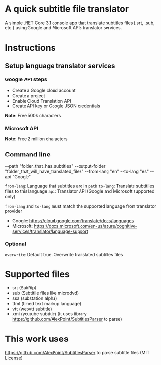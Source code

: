 # A quick subtitle file translator
A simple .NET Core 3.1 console app that translate subtitles files (.srt, .sub, etc.) using Google and Microsoft APIs translator services.

# Instructions

## Setup language translator services

### Google API steps
- Create a Google cloud account
- Create a project
- Enable Cloud Translation API
- Create API key or Google JSON credentials

**Note**: Free 500k characters

### Microsoft API
**Note**: Free 2 million characters

## Command line
--path "folder_that_has_subtitles" --output-folder "folder_that_will_have_translated_files" --from-lang "en" --to-lang "es" --api "Google"

`from-lang`: Language that subtitles are in `path`
`to-lang`: Translate subtitiles files to this language
`api`: Translator API (Google and Microsoft supported only)

`from-lang` and `to-lang` must match the supported language from translator provider
 - Google: https://cloud.google.com/translate/docs/languages
 - Microsoft: https://docs.microsoft.com/en-us/azure/cognitive-services/translator/language-support

### Optional
`overwrite`: Default true. Overwrite translated subtitles files

# Supported files
- srt (SubRip)
- sub (Subtitile files like microdvd)
- ssa (substation alpha)
- ttml (timed text markup language)
- vtt (webvtt subtitle)
- xml (youtube subtitle)
(It uses library https://github.com/AlexPoint/SubtitlesParser to parse)

# This work uses
https://github.com/AlexPoint/SubtitlesParser to parse subtitle files (MIT License)